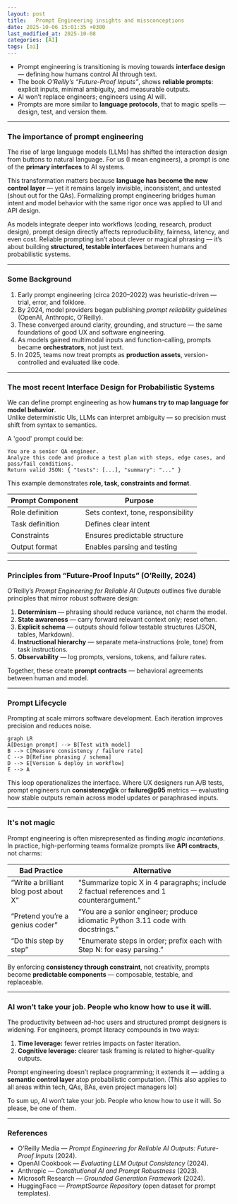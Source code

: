 ```yaml
---
layout: post
title:   Prompt Engineering insights and missconceptions
date: 2025-10-06 15:01:35 +0300
last_modified_at: 2025-10-08
categories: [AI]
tags: [ai]
---
```



- Prompt engineering is transitioning is moving towards **interface design** — defining how humans control AI through text.
- The book *O’Reilly’s “Future-Proof Inputs”*, shows **reliable prompts**: explicit inputs, minimal ambiguity, and measurable outputs.
- AI won’t replace engineers; engineers using AI will.
- Prompts are more similar to **language protocols**, that to magic spells — design, test, and version them.

---

### The importance of prompt engineering

The rise of large language models (LLMs) has shifted the interaction design from buttons to natural language. For us (I mean engineers), a prompt is one of the **primary interfaces** to AI systems.  

This transformation matters because **language has become the new control layer** — yet it remains largely invisible, inconsistent, and untested (shout out for the QAs). Formalizing prompt engineering bridges human intent and model behavior with the same rigor once was applied to UI and API design.

As models integrate deeper into workflows (coding, research, product design), prompt design directly affects reproducibility, fairness, latency, and even cost. Reliable prompting isn’t about clever or magical phrasing — it’s about building **structured, testable interfaces** between humans and probabilistic systems.

---

### Some Background 

1. Early prompt engineering (circa 2020–2022) was heuristic-driven — trial, error, and folklore.  
2. By 2024, model providers began publishing *prompt reliability guidelines* (OpenAI, Anthropic, O’Reilly).  
3. These converged around clarity, grounding, and structure — the same foundations of good UX and software engineering.  
4. As models gained multimodal inputs and function-calling, prompts became **orchestrators**, not just text.  
5. In 2025, teams now treat prompts as **production assets**, version-controlled and evaluated like code.

---

### The most recent Interface Design for Probabilistic Systems

We can define prompt engineering as how **humans try to map language for model behavior**.  
Unlike deterministic UIs, LLMs can interpret ambiguity — so precision must shift from syntax to semantics.

A 'good' prompt could be:

```text
You are a senior QA engineer. 
Analyze this code and produce a test plan with steps, edge cases, and pass/fail conditions.
Return valid JSON: { "tests": [...], "summary": "..." }
````

This example demonstrates **role, task, constraints and format**.

| Prompt Component | Purpose                            |
| ---------------- | ---------------------------------- |
| Role definition  | Sets context, tone, responsibility |
| Task definition  | Defines clear intent               |
| Constraints      | Ensures predictable structure      |
| Output format    | Enables parsing and testing        |

---

### Principles from “Future-Proof Inputs” (O’Reilly, 2024)

O’Reilly’s *Prompt Engineering for Reliable AI Outputs* outlines five durable principles that mirror robust software design:

1. **Determinism** — phrasing should reduce variance, not charm the model.
2. **State awareness** — carry forward relevant context only; reset often.
3. **Explicit schema** — outputs should follow testable structures (JSON, tables, Markdown).
4. **Instructional hierarchy** — separate meta-instructions (role, tone) from task instructions.
5. **Observability** — log prompts, versions, tokens, and failure rates.

Together, these create **prompt contracts** — behavioral agreements between human and model.

---

### Prompt Lifecycle

Prompting at scale mirrors software development. Each iteration improves precision and reduces noise.

```mermaid
graph LR
A[Design prompt] --> B[Test with model]
B --> C[Measure consistency / failure rate]
C --> D[Refine phrasing / schema]
D --> E[Version & deploy in workflow]
E --> A
```

This loop operationalizes the interface.
Where UX designers run A/B tests, prompt engineers run **consistency@k** or **failure@p95** metrics — evaluating how stable outputs remain across model updates or paraphrased inputs.

---

### It's not magic

Prompt engineering is often misrepresented as finding *magic incantations*.
In practice, high-performing teams formalize prompts like **API contracts**, not charms:

| Bad Practice                          | Alternative                                                                     |
| ------------------------------------- | ---------------------------------------------------------------------------------------- |
| “Write a brilliant blog post about X” | “Summarize topic X in 4 paragraphs; include 2 factual references and 1 counterargument.” |
| “Pretend you’re a genius coder”       | “You are a senior engineer; produce idiomatic Python 3.11 code with docstrings.”         |
| “Do this step by step”                | “Enumerate steps in order; prefix each with Step N: for easy parsing.”                   |

By enforcing **consistency through constraint**, not creativity, prompts become **predictable components** — composable, testable, and replaceable.

---

### AI won’t take your job. People who know how to use it will.

The productivity between ad-hoc users and structured prompt designers is widening.
For engineers, prompt literacy compounds in two ways:

1. **Time leverage:** fewer retries impacts on faster iteration.
2. **Cognitive leverage:** clearer task framing is related to higher-quality outputs.

Prompt engineering doesn’t replace programming; it extends it — adding a **semantic control layer** atop probabilistic computation. (This also applies to all areas within tech, QAs, BAs, even project managers lol)

To sum up, AI won’t take your job. People who know how to use it will. So please, be one of them.

---

### References

* O’Reilly Media — *Prompt Engineering for Reliable AI Outputs: Future-Proof Inputs* (2024).
* OpenAI Cookbook — *Evaluating LLM Output Consistency* (2024).
* Anthropic — *Constitutional AI and Prompt Robustness* (2023).
* Microsoft Research — *Grounded Generation Framework* (2024).
* HuggingFace — *PromptSource Repository* (open dataset for prompt templates).

